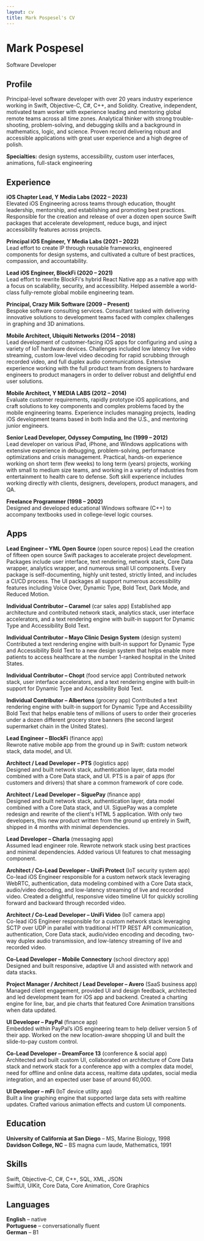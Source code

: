 ```yaml
---
layout: cv
title: Mark Pospesel's CV
---
```

# Mark Pospesel
Software Developer

## Profile

Principal-level software developer with over 20 years industry experience working in Swift, Objective-C, C#, C++, and Solidity. Creative, independent, motivated team worker with experience leading and mentoring global remote teams across all time zones. Analytical thinker with strong trouble-shooting, problem-solving, and debugging skills and a background in mathematics, logic, and science. Proven record delivering robust and accessible applications with great user experience and a high degree of polish.  

**Specialties:** design systems, accessibility, custom user interfaces, animations, full-stack engineering  

## Experience

**iOS Chapter Lead, Y Media Labs (2022 – 2023)**  
Elevated iOS Engineering across teams through education, thought leadership, mentorship, and establishing and promoting best practices. Responsible for the creation and release of over a dozen open source Swift packages that accelerate development, reduce bugs, and inject accessibility features across projects.  

**Principal iOS Engineer, Y Media Labs (2021 – 2022)**  
Lead effort to create IP through reusable frameworks, engineered components for design systems, and cultivated a culture of best practices, compassion, and accountability.  

**Lead iOS Engineer, BlockFi (2020 – 2021)**  
Lead effort to rewrite BlockFi's hybrid React Native app as a native app with a focus on scalability, security, and accessibility. Helped assemble a world-class fully-remote global mobile engineering team.  

**Principal, Crazy Milk Software (2009 – Present)**  
Bespoke software consulting services. Consultant tasked with delivering innovative solutions to development teams faced with complex challenges in graphing and 3D animations.  

**Mobile Architect, Ubiquiti Networks (2014 – 2018)**  
Lead development of customer-facing iOS apps for configuring and using a variety of IoT hardware devices. Challenges included low latency live video streaming, custom low-level video decoding for rapid scrubbing through recorded video, and full duplex audio communications. Extensive experience working with the full product team from designers to hardware engineers to product managers in order to deliver robust and delightful end user solutions.  

**Mobile Architect, Y MEDIA LABS (2012 – 2014)**  
Evaluate customer requirements, rapidly prototype iOS applications, and craft solutions to key components and complex problems faced by the mobile engineering teams. Experience includes managing projects, leading iOS development teams based in both India and the U.S., and mentoring junior engineers.  

**Senior Lead Developer, Odyssey Computing, Inc (1999 – 2012)**  
Lead developer on various iPad, iPhone, and Windows applications with extensive experience in debugging, problem-solving, performance optimizations and crisis management. Practical, hands-on experience working on short term (few weeks) to long term (years) projects, working with small to medium size teams, and working in a variety of industries from entertainment to health care to defense. Soft skill experience includes working directly with clients, designers, developers, product managers, and QA.  

**Freelance Programmer (1998 – 2002)**  
Designed and developed educational Windows software (C++) to accompany textbooks used in college-level logic courses.  

## Apps

**Lead Engineer – YML Open Source** (open source repos)
Lead the creation of fifteen open source Swift packages to accelerate project development. Packages include user interface, text rendering, network stack, Core Data wrapper, analytics wrapper, and numerous small UI components. Every package is self-documenting, highly unit tested, strictly linted, and includes a CI/CD process. The UI packages all support numerous accessibility features including Voice Over, Dynamic Type, Bold Text, Dark Mode, and Reduced Motion.  

**Individual Contributor – Caramel** (car sales app)
Established app architecture and contributed network stack, analytics stack, user interface accelerators, and a text rendering engine with built-in support for Dynamic Type and Accessibility Bold Text.  

**Individual Contributor – Mayo Clinic Design System** (design system)
Contributed a text rendering engine with built-in support for Dynamic Type and Accessibility Bold Text to a new design system that helps enable more patients to access healthcare at the number 1-ranked hospital in the United States.  

**Individual Contributor – Chopt** (food service app)
Contributed network stack, user interface accelerators, and a text rendering engine with built-in support for Dynamic Type and Accessibility Bold Text.  

**Individual Contributor – Albertons** (grocery app)
Contributed a text rendering engine with built-in support for Dynamic Type and Accessibility Bold Text that helps enable tens of millions of users to order their groceries under a dozen different grocery store banners (the second largest supermarket chain in the United States).  

**Lead Engineer – BlockFi** (finance app)  
Rewrote native mobile app from the ground up in Swift: custom network stack, data model, and UI.  

**Architect / Lead Developer – PTS** (logistics app)  
Designed and built network stack, authentication layer, data model combined with a Core Data stack, and UI. PTS is a pair of apps (for customers and drivers) that share a common framework of core code.  

**Architect / Lead Developer – SiguePay** (finance app)  
Designed and built network stack, authentication layer, data model combined with a Core Data stack, and UI. SiguePay was a complete redesign and rewrite of the client's HTML 5 application. With only two developers, this new product written from the ground up entirely in Swift, shipped in 4 months with minimal dependencies.  

**Lead Developer – Charla** (messaging app)  
Assumed lead engineer role. Rewrote network stack using best practices and minimal dependencies. Added various UI features to chat messaging component.  

**Architect / Co-Lead Developer – UniFi Protect** (IoT security system app)  
Co-lead iOS Engineer responsible for a custom network stack leveraging WebRTC, authentication, data modeling combined with a Core Data stack, audio/video decoding, and low-latency streaming of live and recorded video. Created a delightful, responsive video timeline UI for quickly scrolling forward and backward through recorded video.  

**Architect / Co-Lead Developer – UniFi Video** (IoT camera app)  
Co-lead iOS Engineer responsible for a custom network stack leveraging SCTP over UDP in parallel with traditional HTTP REST API communication, authentication, Core Data stack, audio/video encoding and decoding, two-way duplex audio transmission, and low-latency streaming of live and recorded video.  

**Co-Lead Developer – Mobile Connectory** (school directory app)  
Designed and built responsive, adaptive UI and assisted with network and data stacks.  

**Project Manager / Architect / Lead Developer – Avero** (SaaS business app)  
Managed client engagement, provided UI and design feedback, architected and led development team for iOS app and backend. Created a charting engine for line, bar, and pie charts that featured Core Animation transitions when data updated.  

**UI Developer – PayPal** (finance app)  
Embedded within PayPal’s iOS engineering team to help deliver version 5 of their app. Worked on the new location-aware shopping UI and built the slide-to-pay custom control.  

**Co-Lead Developer – DreamForce 13** (conference & social app)  
Architected and built custom UI, collaborated on architecture of Core Data stack and network stack for a conference app with a complex data model, need for offline and online data access, realtime data updates, social media integration, and an expected user base of around 60,000.  

**UI Developer – mFi** (IoT device utility app)  
Built a line graphing engine that supported large data sets with realtime updates. Crafted various animation effects and custom UI components.  

## Education
**University of California at San Diego** – MS, Marine Biology, 1998  
**Davidson College, NC** – BS magna cum laude, Mathematics, 1991  

## Skills
Swift, Objective-C, C#, C++, SQL, XML, JSON  
SwiftUI, UIKit, Core Data, Core Animation, Core Graphics  

## Languages
**English** – native  
**Portuguese** – conversationally fluent  
**German** – B1  

<!-- ### Footer

Last updated: June 2023 -->
